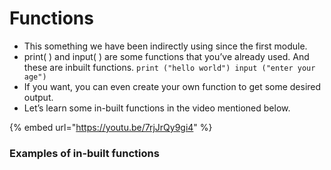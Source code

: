 # Functions

* This something we have been indirectly using since the first module.
* print\( \) and input\( \) are some functions that you’ve already used. And these are inbuilt functions.  `print ("hello world") input ("enter your age")`
* If you want, you can even create your own function to get some desired output.
* Let’s learn some in-built functions in the video mentioned below.

{% embed url="https://youtu.be/7rjJrQy9gi4" %}

### Examples of in-built functions

